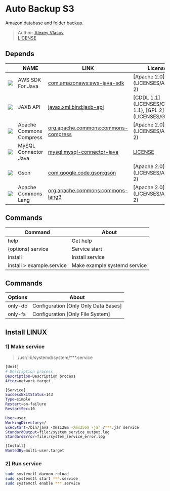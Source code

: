 # Auto Backup S3

Amazon database and folder backup.

> Author: [Alexey Vlasov](https://github.com/adideas) </br>
> [LICENSE](LICENSE)
 
## Depends

|                                                                     | NAME                    | LINK                                                                                                          | License                                                |
|---------------------------------------------------------------------|-------------------------|---------------------------------------------------------------------------------------------------------------|--------------------------------------------------------|
| ![](https://mvnrepository.com/img/bb8a75bf678ff164a64f90874786b157) | AWS SDK For Java        | [com.amazonaws:aws-java-sdk](https://mvnrepository.com/artifact/com.amazonaws/aws-java-sdk)                   | [Apache 2.0](LICENSES/APACHE 2)                        |
| ![](https://mvnrepository.com/img/8a6a5762fa2fb69b58a6d42fee4ec53f) | JAXB API                | [javax.xml.bind:jaxb-api](https://mvnrepository.com/artifact/javax.xml.bind/jaxb-api)                         | [CDDL 1.1](LICENSES/CDDL 1.1), [GPL 2](LICENSES/GPL 2) |
| ![](https://mvnrepository.com/img/546dde4a7f51b5b6daa64e9f8f58a8bc) | Apache Commons Compress | [org.apache.commons:commons-compress](https://mvnrepository.com/artifact/org.apache.commons/commons-compress) | [Apache 2.0](LICENSES/APACHE 2)                        |
| ![](https://mvnrepository.com/img/e81f4bc5524ca02d3570ecd1fed08c2c) | MySQL Connector Java    | [mysql:mysql-connector-java](https://mvnrepository.com/artifact/mysql/mysql-connector-java)                   | [LICENSE](LICENSES/MYSQL_CONNECTOR_JAVA)               |
| ![](https://mvnrepository.com/img/e94b52a277d4919d43f455e29818c222) | Gson                    | [com.google.code.gson:gson](https://mvnrepository.com/artifact/com.google.code.gson/gson)                     | [Apache 2.0](LICENSES/APACHE 2)                        |
| ![](https://mvnrepository.com/img/a117c37ecc0ed0750c48bd4755638e06) | Apache Commons Lang     | [org.apache.commons:commons-lang3](https://mvnrepository.com/artifact/org.apache.commons/commons-lang3)       | [Apache 2.0](LICENSES/APACHE 2)                        |


## Commands
| Command                        | About                                         |
|--------------------------------|-----------------------------------------------|
| help                           | Get help                                      |
| {options} service              | Service start                                 |
| install                        | Install service                               |
| install > example.service      | Make example systemd service                  |


## Commands
| Options | About                                |
|---------|--------------------------------------|
| only-db | Configuration [Only Only Data Bases] |
| only-fs | Configuration [Only File System]     |

## Install LINUX
### 1) Make service

> /usr/lib/systemd/system/***.service

```bash
[Unit]
# Description process
Description=Description process
After=network.target

[Service]
SuccessExitStatus=143
Type=simple
Restart=on-failure
RestartSec=10

User=user
WorkingDirectory=/
ExecStart=/bin/java -Xms128m -Xmx256m -jar /***.jar service
StandardOutput=file:/system_service_output.log
StandardError=file:/system_service_error.log

[Install]
WantedBy=multi-user.target
```

### 2) Run service
```bash
sudo systemctl daemon-reload
sudo systemctl start ***.service
sudo systemctl enable ***.service
```
